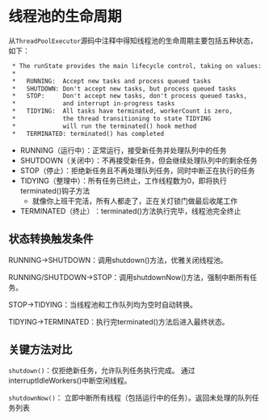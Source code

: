 # 线程池的生命周期

从`ThreadPoolExecutor`源码中注释中得知线程池的生命周期主要包括五种状态，如下：
```txt
 * The runState provides the main lifecycle control, taking on values:
 *
 *   RUNNING:  Accept new tasks and process queued tasks
 *   SHUTDOWN: Don't accept new tasks, but process queued tasks
 *   STOP:     Don't accept new tasks, don't process queued tasks,
 *             and interrupt in-progress tasks
 *   TIDYING:  All tasks have terminated, workerCount is zero,
 *             the thread transitioning to state TIDYING
 *             will run the terminated() hook method
 *   TERMINATED: terminated() has completed
```

- RUNNING（运行中）：正常运行，接受新任务并处理队列中的任务
- SHUTDOWN（关闭中）：不再接受新任务，但会继续处理队列中的剩余任务
- STOP（停止）：拒绝新任务且不再处理队列任务，同时中断正在执行的任务
- TIDYING（整理中）：所有任务已终止，工作线程数为0，即将执行terminated()钩子方法
  - 就像你上班干完活，所有人都走了，正在关灯锁门做最后收尾工作
- TERMINATED（终止）‌：terminated()方法执行完毕，线程池完全终止



## ‌状态转换触发条件‌

RUNNING→SHUTDOWN‌：调用shutdown()方法，优雅关闭线程池。‌

RUNNING/SHUTDOWN→STOP‌：调用shutdownNow()方法，强制中断所有任务。

STOP→TIDYING‌：当线程池和工作队列均为空时自动转换。‌

TIDYING→TERMINATED‌：执行完terminated()方法后进入最终状态。

## 关键方法对比‌

`shutdown()`：仅拒绝新任务，允许队列任务执行完成。 通过interruptIdleWorkers()中断空闲线程。

`shutdownNow()`： 立即中断所有线程（包括运行中的任务）。返回未处理的队列任务列表